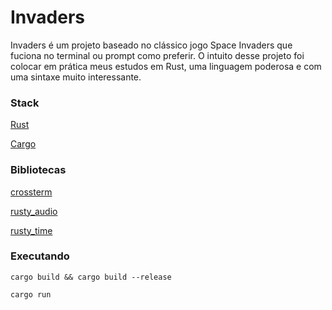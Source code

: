 # Invaders

Invaders é um projeto baseado no clássico jogo Space Invaders que fuciona no terminal ou prompt como preferir. O intuito desse projeto foi colocar em prática meus estudos em Rust, uma linguagem poderosa e com uma sintaxe muito interessante.

### Stack

[Rust](https://www.rust-lang.org/pt-BR)

[Cargo](https://crates.io/)

### Bibliotecas

[crossterm](https://docs.rs/crossterm/latest/crossterm/)

[rusty_audio](https://docs.rs/rusty_audio/latest/rusty_audio/)

[rusty_time](https://docs.rs/rusty_time/latest/rusty_time/)

### Executando

```
cargo build && cargo build --release

cargo run
```
